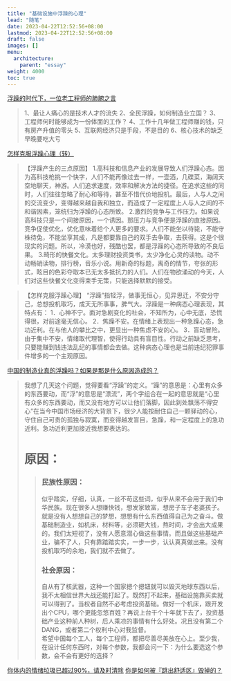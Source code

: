 ```yaml
---
title: "基础设施中浮躁的心理"
lead: "随笔"
date: 2023-04-22T12:52:56+08:00
lastmod: 2023-04-22T12:52:56+08:00
draft: false
images: []
menu:
  architecture:
    parent: "essay"
weight: 4000
toc: true
---
```


[浮躁的时代下，一位老工程师的肺腑之言](http://wemedia.ifeng.com/78636552/wemedia.shtml)
> 1、最让人痛心的是技术人才的流失
2、全民浮躁，如何制造业立国？
3、工程师何时能够成为一份体面的工作？
4、工作十几年做工程师赚的钱，只有房产升值的零头
5、互联网经济只是手段，不是目的
6、核心技术的缺乏早晚要吃大亏

[怎样克服浮躁心理（转）](https://www.douban.com/group/topic/3946203/)

>【浮躁产生的三点原因】
1.高科技和信息产业的发展导致人们浮躁心态。因为高科技枪挑一个快字，人们不能再像过去一样，一壶酒，几碟菜，海阔天空地聊天，神游。人们追求速度，效率和解决方法的捷径。在追求这些的同时，人们往往忽略了耐心和等待，甚至不惜代价地投机。最后，人与人之间的交流变少，变得越来越自我和独立，而造成了一定程度上人与人之间的不和谐因素，笼统归为浮躁的心态所致。
2.激烈的竞争与工作压力。如果说高科技只是一个间接原因，一个诱因。那压力与竞争便是浮躁的直接原因。竞争促使优化，优化意味着给个人更多的要求。人们不能坐以待毙，不能守株待兔，不能坐享其成，凡是都要靠自己的双手去争取，去获得。这是个很现实的问题。所以，冷漠也好，残酷也罢，都是浮躁的心态所导致的不良后果。
3.畸形的快餐文化。太多理财投资类书，太少净化心灵的读物。动不动畅销读物，排行榜，音乐小说。用新奇的标题，离奇的情节，夸张的形式，眩目的色彩夺取本已无太多抵抗力的人们。人们在物欲涌动的今天，人们对这些快餐文化变得束手无策，只能选择默默的接受。

>【怎样克服浮躁心理】
“浮躁”指轻浮，做事无恒心，见异思迁，不安分守己，总想投机取巧，成天无所事事，脾气大。浮躁是一种病态心理表现，其特点有：
1．心神不宁。面对急剧变化的社会，不知所为，心中无底，恐慌得很，对前途毫无信心。
2．焦躁不安。在情绪上表现出一种急躁心态，急功近利。在与他人的攀比之中，更显出一种焦虑不安的心。
3．盲动冒险。由于集中不安，情绪取代理智，使得行动具有盲目性。行动之前缺乏思考，只要能赚到钱违法乱纪的事情都会去做。这种病态心理也是当前违纪犯罪事件增多的一个主观原因。 

[中国的制造业真的浮躁吗？如果是那是什么原因造成的？](https://www.zhihu.com/question/24205746/answer/27130397)
> 我想了几天这个问题，觉得要看“浮躁”的定义。“躁”的意思是：心里有众多的东西要动，而“浮”的意思是“漂流”，两个字组合在一起的意思就是“心里有众多的东西要动，而又没有地方可以让他们落脚，因此到处飘荡不得安心”在当今中国市场经济的大背景下，很少人能按耐住自己一颗驿动的心，守住自己可贵的孤独与寂寞，而变得越发盲目，急躁，和一定程度上的急功近利。急功近利更加接近我想要表达的。<br>
> # 原因：
>> ### 民族性原因：
>> 似乎踏实，仔细，认真，一丝不苟这些词，似乎从来不会用于我们中华民族。现在很多人想赚快钱，想发家致富，想房子车子老婆孩子。就是没有人想想自己的梦想，想想有什么东西值得自己为之奋斗。做基础制造业，如机床，材料等，必须砸大钱，熬时间，才会出大成果的。我们太短视了，没有人愿意潜心做这些事情。而且做这些基础产业，骗不了人，只有靠踏踏实实，一步一步，认认真真做出来。没有投机取巧的余地，我们就不去做了。<br>
>> ### 社会原因：
>> 自从有了核武器，这种一个国家摁个摁钮就可以毁灭地球东西以后，我不太相信世界大战还能打起了。既然打不起来，基础设施靠买卖就可以得到了。当权者自然不必考虑投资基础。做好一个机床，跟开发出个CPU，哪个更能忽悠百姓？再说上台干个十年就下去了，投资基础产业这种前人种树，后人乘凉的事情有什么好处。况且没有第二个DANG，或者第二个权利中心对我监督。<br>
> 希望中国每个工人，每个工程师，都把尽善尽美放在心上。至少我，在设计任何东西时，对每个参数，我都会问一下：为什么要选这个参数，会不会有更好的选择？

[你体内的情绪垃圾已超过90%，请及时清除](http://www.sohu.com/a/273080425_491282)
[你是如何被『跳出舒适区』毁掉的？](https://www.sohu.com/a/117902788_491282)
